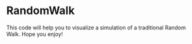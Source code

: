 # RandomWalk
This code will help you to visualize a simulation of a traditional Random Walk. Hope you enjoy!
